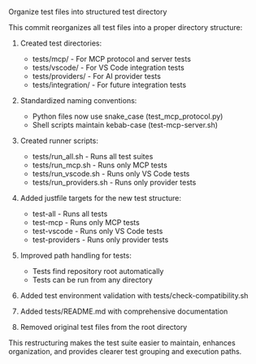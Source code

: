Organize test files into structured test directory

This commit reorganizes all test files into a proper directory structure:

1. Created test directories:
   - tests/mcp/ - For MCP protocol and server tests
   - tests/vscode/ - For VS Code integration tests
   - tests/providers/ - For AI provider tests
   - tests/integration/ - For future integration tests

2. Standardized naming conventions:
   - Python files now use snake_case (test_mcp_protocol.py)
   - Shell scripts maintain kebab-case (test-mcp-server.sh)

3. Created runner scripts:
   - tests/run_all.sh - Runs all test suites
   - tests/run_mcp.sh - Runs only MCP tests
   - tests/run_vscode.sh - Runs only VS Code tests
   - tests/run_providers.sh - Runs only provider tests

4. Added justfile targets for the new test structure:
   - test-all - Runs all tests
   - test-mcp - Runs only MCP tests
   - test-vscode - Runs only VS Code tests
   - test-providers - Runs only provider tests

5. Improved path handling for tests:
   - Tests find repository root automatically
   - Tests can be run from any directory

6. Added test environment validation with tests/check-compatibility.sh

7. Added tests/README.md with comprehensive documentation

8. Removed original test files from the root directory

This restructuring makes the test suite easier to maintain, enhances organization,
and provides clearer test grouping and execution paths.
